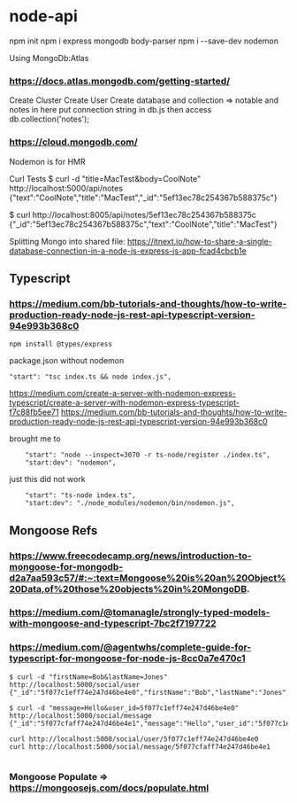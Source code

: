 # node-api

npm init
npm i express mongodb body-parser
npm i --save-dev nodemon

Using MongoDb:Atlas
### https://docs.atlas.mongodb.com/getting-started/

Create Cluster
Create User
Create database and collection => notable and notes in here
put connection string in db.js
then access db.collection('notes');
### https://cloud.mongodb.com/
Nodemon is for HMR

Curl Tests
$ curl -d "title=MacTest&body=CoolNote" http://localhost:5000/api/notes
{"text":"CoolNote","title":"MacTest","_id":"5ef13ec78c254367b588375c"}

$ curl http://localhost:8005/api/notes/5ef13ec78c254367b588375c
{"_id":"5ef13ec78c254367b588375c","text":"CoolNote","title":"MacTest"}

Splitting Mongo into shared file: https://itnext.io/how-to-share-a-single-database-connection-in-a-node-js-express-js-app-fcad4cbcb1e


## Typescript
### https://medium.com/bb-tutorials-and-thoughts/how-to-write-production-ready-node-js-rest-api-typescript-version-94e993b368c0
```
npm install @types/express
```

package.json without nodemon
```
"start": "tsc index.ts && node index.js",
```
https://medium.com/create-a-server-with-nodemon-express-typescript/create-a-server-with-nodemon-express-typescript-f7c88fb5ee71
https://medium.com/bb-tutorials-and-thoughts/how-to-write-production-ready-node-js-rest-api-typescript-version-94e993b368c0

brought me to 
```
    "start": "node --inspect=3070 -r ts-node/register ./index.ts",
    "start:dev": "nodemon",
```
just this did not work
```
    "start": "ts-node index.ts",
    "start:dev": "./node_modules/nodemon/bin/nodemon.js",
```

## Mongoose Refs
### https://www.freecodecamp.org/news/introduction-to-mongoose-for-mongodb-d2a7aa593c57/#:~:text=Mongoose%20is%20an%20Object%20Data,of%20those%20objects%20in%20MongoDB.
### https://medium.com/@tomanagle/strongly-typed-models-with-mongoose-and-typescript-7bc2f7197722
### https://medium.com/@agentwhs/complete-guide-for-typescript-for-mongoose-for-node-js-8cc0a7e470c1


```
$ curl -d "firstName=Bob&lastName=Jones" http://localhost:5000/social/user
{"_id":"5f077c1eff74e247d46be4e0","firstName":"Bob","lastName":"Jones","__v":0}

$ curl -d "message=Hello&user_id=5f077c1eff74e247d46be4e0" http://localhost:5000/social/message
{"_id":"5f077cfaff74e247d46be4e1","message":"Hello","user_id":"5f077c1eff74e247d46be4e0","__v":0}

curl http://localhost:5000/social/user/5f077c1eff74e247d46be4e0
curl http://localhost:5000/social/message/5f077cfaff74e247d46be4e1


```

### Mongoose Populate => https://mongoosejs.com/docs/populate.html

